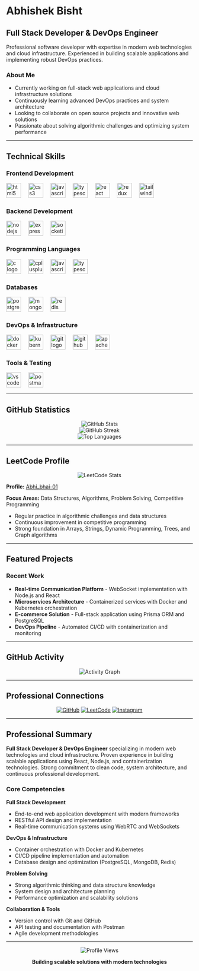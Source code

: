 # Abhishek Bisht

## Full Stack Developer & DevOps Engineer

Professional software developer with expertise in modern web technologies and cloud infrastructure. Experienced in building scalable applications and implementing robust DevOps practices.

### About Me

- Currently working on full-stack web applications and cloud infrastructure solutions
- Continuously learning advanced DevOps practices and system architecture
- Looking to collaborate on open source projects and innovative web solutions
- Passionate about solving algorithmic challenges and optimizing system performance

---

## Technical Skills

### Frontend Development
<div align="left">
  <img src="https://cdn.jsdelivr.net/gh/devicons/devicon/icons/html5/html5-original.svg" height="40" alt="html5 logo"  />
  <img width="12" />
  <img src="https://cdn.jsdelivr.net/gh/devicons/devicon/icons/css3/css3-original.svg" height="40" alt="css3 logo"  />
  <img width="12" />
  <img src="https://cdn.jsdelivr.net/gh/devicons/devicon/icons/javascript/javascript-original.svg" height="40" alt="javascript logo"  />
  <img width="12" />
  <img src="https://cdn.jsdelivr.net/gh/devicons/devicon/icons/typescript/typescript-original.svg" height="40" alt="typescript logo"  />
  <img width="12" />
  <img src="https://cdn.jsdelivr.net/gh/devicons/devicon/icons/react/react-original.svg" height="40" alt="react logo"  />
  <img width="12" />
  <img src="https://cdn.jsdelivr.net/gh/devicons/devicon/icons/redux/redux-original.svg" height="40" alt="redux logo"  />
  <img width="12" />
  <img src="https://cdn.jsdelivr.net/gh/devicons/devicon/icons/tailwindcss/tailwindcss-original-wordmark.svg" height="40" alt="tailwindcss logo"  />
</div>

### Backend Development
<div align="left">
  <img src="https://cdn.jsdelivr.net/gh/devicons/devicon/icons/nodejs/nodejs-original.svg" height="40" alt="nodejs logo"  />
  <img width="12" />
  <img src="https://cdn.jsdelivr.net/gh/devicons/devicon/icons/express/express-original.svg" height="40" alt="express logo"  />
  <img width="12" />
  <img src="https://cdn.jsdelivr.net/gh/devicons/devicon/icons/socketio/socketio-original.svg" height="40" alt="socketio logo"  />
</div>

### Programming Languages
<div align="left">
  <img src="https://cdn.jsdelivr.net/gh/devicons/devicon/icons/c/c-original.svg" height="40" alt="c logo"  />
  <img width="12" />
  <img src="https://cdn.jsdelivr.net/gh/devicons/devicon/icons/cplusplus/cplusplus-original.svg" height="40" alt="cplusplus logo"  />
  <img width="12" />
  <img src="https://cdn.jsdelivr.net/gh/devicons/devicon/icons/javascript/javascript-original.svg" height="40" alt="javascript logo"  />
  <img width="12" />
  <img src="https://cdn.jsdelivr.net/gh/devicons/devicon/icons/typescript/typescript-original.svg" height="40" alt="typescript logo"  />
</div>

### Databases
<div align="left">
  <img src="https://cdn.jsdelivr.net/gh/devicons/devicon/icons/postgresql/postgresql-original.svg" height="40" alt="postgresql logo"  />
  <img width="12" />
  <img src="https://cdn.jsdelivr.net/gh/devicons/devicon/icons/mongodb/mongodb-original.svg" height="40" alt="mongodb logo"  />
  <img width="12" />
  <img src="https://cdn.jsdelivr.net/gh/devicons/devicon/icons/redis/redis-original.svg" height="40" alt="redis logo"  />
</div>

### DevOps & Infrastructure
<div align="left">
  <img src="https://cdn.jsdelivr.net/gh/devicons/devicon/icons/docker/docker-original.svg" height="40" alt="docker logo"  />
  <img width="12" />
  <img src="https://cdn.jsdelivr.net/gh/devicons/devicon/icons/kubernetes/kubernetes-plain.svg" height="40" alt="kubernetes logo"  />
  <img width="12" />
  <img src="https://cdn.jsdelivr.net/gh/devicons/devicon/icons/git/git-original.svg" height="40" alt="git logo"  />
  <img width="12" />
  <img src="https://cdn.jsdelivr.net/gh/devicons/devicon/icons/github/github-original.svg" height="40" alt="github logo"  />
  <img width="12" />
  <img src="https://cdn.jsdelivr.net/gh/devicons/devicon/icons/apache/apache-original.svg" height="40" alt="apache kafka logo"  />
</div>

### Tools & Testing
<div align="left">
  <img src="https://cdn.jsdelivr.net/gh/devicons/devicon/icons/vscode/vscode-original.svg" height="40" alt="vscode logo"  />
  <img width="12" />
  <img src="https://www.vectorlogo.zone/logos/getpostman/getpostman-icon.svg" height="40" alt="postman logo"  />
</div>

---

## GitHub Statistics

<div align="center">
  <img src="https://github-readme-stats.vercel.app/api?username=abhi12-hue&show_icons=true&theme=dark&hide_border=true&bg_color=0d1117" alt="GitHub Stats" />
</div>

<div align="center">
  <img src="https://github-readme-streak-stats.herokuapp.com/?user=abhi12-hue&theme=dark&hide_border=true&background=0d1117" alt="GitHub Streak" />
</div>

<div align="center">
  <img src="https://github-readme-stats.vercel.app/api/top-langs/?username=abhi12-hue&layout=compact&theme=dark&hide_border=true&bg_color=0d1117" alt="Top Languages" />
</div>

---

## LeetCode Profile

<div align="center">
  <img src="https://leetcard.jacoblin.cool/Abhi_bhai-01?theme=dark&font=source_code_pro&ext=contest" alt="LeetCode Stats" />
</div>

**Profile:** [Abhi_bhai-01](https://leetcode.com/u/Abhi_bhai-01/)

**Focus Areas:** Data Structures, Algorithms, Problem Solving, Competitive Programming

- Regular practice in algorithmic challenges and data structures
- Continuous improvement in competitive programming
- Strong foundation in Arrays, Strings, Dynamic Programming, Trees, and Graph algorithms

---

## Featured Projects

### Recent Work
- **Real-time Communication Platform** - WebSocket implementation with Node.js and React
- **Microservices Architecture** - Containerized services with Docker and Kubernetes orchestration  
- **E-commerce Solution** - Full-stack application using Prisma ORM and PostgreSQL
- **DevOps Pipeline** - Automated CI/CD with containerization and monitoring

---

## GitHub Activity

<div align="center">
  <img src="https://github-readme-activity-graph.vercel.app/graph?username=abhi12-hue&theme=github-compact&hide_border=true&bg_color=0d1117&color=79c0ff&line=58a6ff&point=f85149" alt="Activity Graph" />
</div>

---

## Professional Connections

<div align="center">
  
[![GitHub](https://img.shields.io/badge/GitHub-181717?style=for-the-badge&logo=github&logoColor=white)](https://github.com/abhi12-hue)
[![LeetCode](https://img.shields.io/badge/LeetCode-FFA116?style=for-the-badge&logo=leetcode&logoColor=white)](https://leetcode.com/u/Abhi_bhai-01/)
[![Instagram](https://img.shields.io/badge/Instagram-E4405F?style=for-the-badge&logo=instagram&logoColor=white)](https://instagram.com/abhishek_bisht213)

</div>

---

## Professional Summary

**Full Stack Developer & DevOps Engineer** specializing in modern web technologies and cloud infrastructure. Proven experience in building scalable applications using React, Node.js, and containerization technologies. Strong commitment to clean code, system architecture, and continuous professional development.

### Core Competencies

**Full Stack Development**
- End-to-end web application development with modern frameworks
- RESTful API design and implementation
- Real-time communication systems using WebRTC and WebSockets

**DevOps & Infrastructure**
- Container orchestration with Docker and Kubernetes
- CI/CD pipeline implementation and automation
- Database design and optimization (PostgreSQL, MongoDB, Redis)

**Problem Solving**
- Strong algorithmic thinking and data structure knowledge
- System design and architecture planning
- Performance optimization and scalability solutions

**Collaboration & Tools**
- Version control with Git and GitHub
- API testing and documentation with Postman
- Agile development methodologies

---

<div align="center">
  <img src="https://komarev.com/ghpvc/?username=abhi12-hue&label=Profile%20Views&color=0e75b6&style=flat" alt="Profile Views" />
</div>

<div align="center">
  
**Building scalable solutions with modern technologies**

</div>

